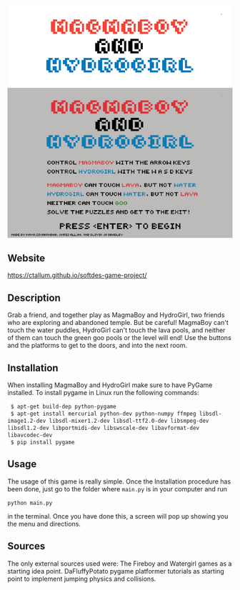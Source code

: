 
<p align="center">
  <img src=data/readme_images/banner.png alt="Game Logo"/>

  <img src=data/readme_images/full_run.gif alt="Game Demo"/>
</p>

## Website
https://ctallum.github.io/softdes-game-project/

## Description
Grab a friend, and together play as MagmaBoy and HydroGirl, two friends who are exploring and abandoned temple.
But be careful! MagmaBoy can't touch the water puddles, HydroGirl can't touch the lava pools, and neither of them can touch the green goo pools or the level will end! Use the buttons and the platforms to get to the doors, and into the next room. 

## Installation

When installing MagmaBoy and HydroGirl make sure to have PyGame installed.
  To install pygame in Linux run the following commands:
 ```
  $ apt-get build-dep python-pygame
  $ apt-get install mercurial python-dev python-numpy ffmpeg libsdl-image1.2-dev libsdl-mixer1.2-dev libsdl-ttf2.0-dev libsmpeg-dev libsdl1.2-dev libportmidi-dev libswscale-dev libavformat-dev libavcodec-dev
  $ pip install pygame
 ```
 
## Usage

The usage of this game is really simple. Once the Installation procedure has been done, just go to the folder where `main.py` is in your computer and run
```
python main.py
```
in the terminal. Once you have done this, a screen will pop up showing you the menu and directions.

## Sources
The only external sources used were:
The Fireboy and Watergirl games as a starting idea point.
DaFluffyPotato pygame platformer tutorials as starting point to implement jumping physics and collisions.
